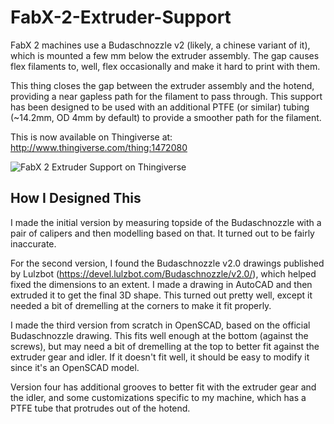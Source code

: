 # FabX-2-Extruder-Support

FabX 2 machines use a Budaschnozzle v2 (likely, a chinese variant of it), which is mounted a few mm below the extruder assembly. The gap causes flex filaments to, well, flex occasionally and make it hard to print with them.

This thing closes the gap between the extruder assembly and the hotend, providing a near gapless path for the filament to pass through. This support has been designed to be used with an additional PTFE (or similar) tubing (~14.2mm, OD 4mm by default) to provide a smoother path for the filament.

This is now available on Thingiverse at: http://www.thingiverse.com/thing:1472080

![FabX 2 Extruder Support on Thingiverse](http://chart.apis.google.com/chart?chs=150x150&cht=qr&chl=thingiverse.com/thing:1472080&choe=UTF-8&chld=Q|1)

## How I Designed This
I made the initial version by measuring topside of the Budaschnozzle with a pair of calipers and then modelling based on that. It turned out to be fairly inaccurate.

For the second version, I found the Budaschnozzle v2.0 drawings published by Lulzbot (https://devel.lulzbot.com/Budaschnozzle/v2.0/), which helped fixed the dimensions to an extent. I made a drawing in AutoCAD and then extruded it to get the final 3D shape. This turned out pretty well, except it needed a bit of dremelling at the corners to make it fit properly.

I made the third version from scratch in OpenSCAD, based on the official Budaschnozzle drawing. This fits well enough at the bottom (against the screws), but may need a bit of dremelling at the top to better fit against the extruder gear and idler. If it doesn't fit well, it should be easy to modify it since it's an OpenSCAD model.

Version four has additional grooves to better fit with the extruder gear and the idler, and some customizations specific to my machine, which has a PTFE tube that protrudes out of the hotend.